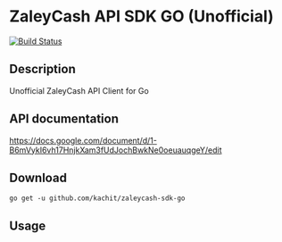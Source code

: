 # ZaleyCash API SDK GO (Unofficial)
[![Build Status](https://travis-ci.org/Kachit/zaleycash-sdk-go.svg?branch=main)](https://travis-ci.org/Kachit/zaleycash-sdk-go)

## Description
Unofficial ZaleyCash API Client for Go

## API documentation
https://docs.google.com/document/d/1-B6mVykI6vh17HnjkXam3fUdJochBwkNe0oeuauqgeY/edit

## Download
```shell
go get -u github.com/kachit/zaleycash-sdk-go
```

## Usage

```go
```
